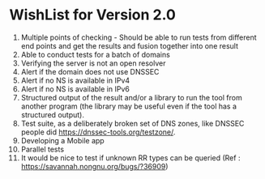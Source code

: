 WishList for Version 2.0
=========================

1. Multiple points of checking - Should be able to run tests from different end points and get the results and fusion together into one result
2. Able to conduct tests for a batch of domains
3. Verifying the server is not an open resolver
4. Alert if the domain does not use DNSSEC
5. Alert if no NS is available in IPv4
6. Alert if no NS is available in IPv6
7. Structured output of the result and/or a library to run the tool
from another program (the library may be useful even if the tool has a
structured output).
8. Test suite, as a deliberately broken set of DNS zones, like DNSSEC
people did <https://dnssec-tools.org/testzone/>.
9. Developing a Mobile app
10. Parallel tests
11. It would be nice to test if unknown RR types can be queried (Ref :
https://savannah.nongnu.org/bugs/?36909)

